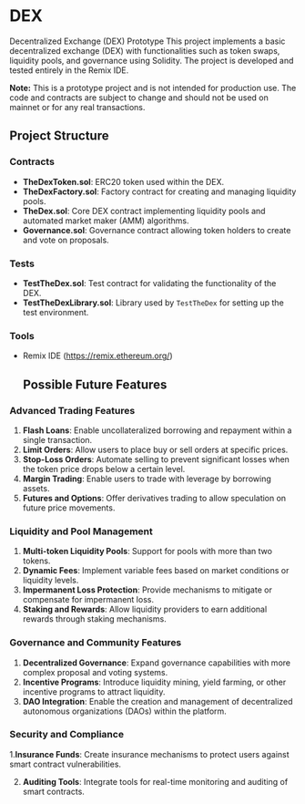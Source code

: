 # DEX
Decentralized Exchange (DEX) Prototype
This project implements a basic decentralized exchange (DEX) with functionalities such as token swaps, liquidity pools, and governance using Solidity. The project is developed and tested entirely in the Remix IDE.

**Note:** This is a prototype project and is not intended for production use. The code and contracts are subject to change and should not be used on mainnet or for any real transactions.

## Project Structure

### Contracts

- **TheDexToken.sol**: ERC20 token used within the DEX.
- **TheDexFactory.sol**: Factory contract for creating and managing liquidity pools.
- **TheDex.sol**: Core DEX contract implementing liquidity pools and automated market maker (AMM) algorithms.
- **Governance.sol**: Governance contract allowing token holders to create and vote on proposals.

### Tests

- **TestTheDex.sol**: Test contract for validating the functionality of the DEX.
- **TestTheDexLibrary.sol**: Library used by `TestTheDex` for setting up the test environment.


### Tools

- Remix IDE (https://remix.ethereum.org/)

  ## Possible Future Features

### Advanced Trading Features
1. **Flash Loans**: Enable uncollateralized borrowing and repayment within a single transaction.
2. **Limit Orders**: Allow users to place buy or sell orders at specific prices.
3. **Stop-Loss Orders**: Automate selling to prevent significant losses when the token price drops below a certain level.
4. **Margin Trading**: Enable users to trade with leverage by borrowing assets.
5. **Futures and Options**: Offer derivatives trading to allow speculation on future price movements.

### Liquidity and Pool Management
1. **Multi-token Liquidity Pools**: Support for pools with more than two tokens.
2. **Dynamic Fees**: Implement variable fees based on market conditions or liquidity levels.
3. **Impermanent Loss Protection**: Provide mechanisms to mitigate or compensate for impermanent loss.
4. **Staking and Rewards**: Allow liquidity providers to earn additional rewards through staking mechanisms.

### Governance and Community Features
1. **Decentralized Governance**: Expand governance capabilities with more complex proposal and voting systems.
2. **Incentive Programs**: Introduce liquidity mining, yield farming, or other incentive programs to attract liquidity.
3. **DAO Integration**: Enable the creation and management of decentralized autonomous organizations (DAOs) within the platform.

### Security and Compliance
  1.**Insurance Funds**: Create insurance mechanisms to protect users against smart contract vulnerabilities.

  2. **Auditing Tools**: Integrate tools for real-time monitoring and auditing of smart contracts.
